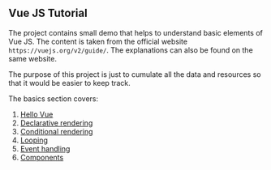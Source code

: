 ## Vue JS Tutorial

The project contains small demo that helps to understand basic elements of Vue JS.
The content is taken from the official website `https://vuejs.org/v2/guide/`. The explanations can also be found on the 
same website. 

The purpose of this project is just to cumulate all the data and resources so that it would be easier to keep track.

The basics section covers:<br>
1. [Hello Vue](./hello-world/)
2. [Declarative rendering](./declarative-rendering/)
3. [Conditional rendering](./conditional-rendering/)
4. [Looping](./loops/)
5. [Event handling](./user-input/)
6. [Components](./components/)

